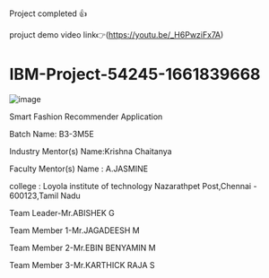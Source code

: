 Project completed 👍

projuct demo video link👉(https://youtu.be/_H6PwziFx7A)

# IBM-Project-54245-1661839668
![image](https://user-images.githubusercontent.com/91142244/192943967-ec8fdcbf-4c57-4b3c-a00a-dc96412c554e.png)

Smart Fashion Recommender Application

Batch Name: B3-3M5E 

Industry Mentor(s) Name:Krishna Chaitanya

Faculty Mentor(s) Name : A.JASMINE

college : Loyola institute of technology
          Nazarathpet Post,Chennai - 600123,Tamil Nadu
          
          
         
 Team Leader-Mr.ABISHEK G
 
 Team Member 1-Mr.JAGADEESH M
 
 Team Member 2-Mr.EBIN BENYAMIN M
 
 Team Member 3-Mr.KARTHICK RAJA S
 
 
